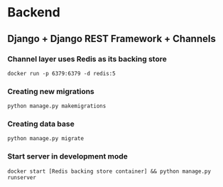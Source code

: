 # Backend
## Django + Django REST Framework + Channels

### Channel layer uses Redis as its backing store
```shell
docker run -p 6379:6379 -d redis:5
```
### Сreating new migrations
```shell
python manage.py makemigrations
```

### Creating data base
```shell
python manage.py migrate
```

### Start server in development mode
```shell
docker start [Redis backing store container] && python manage.py runserver
```